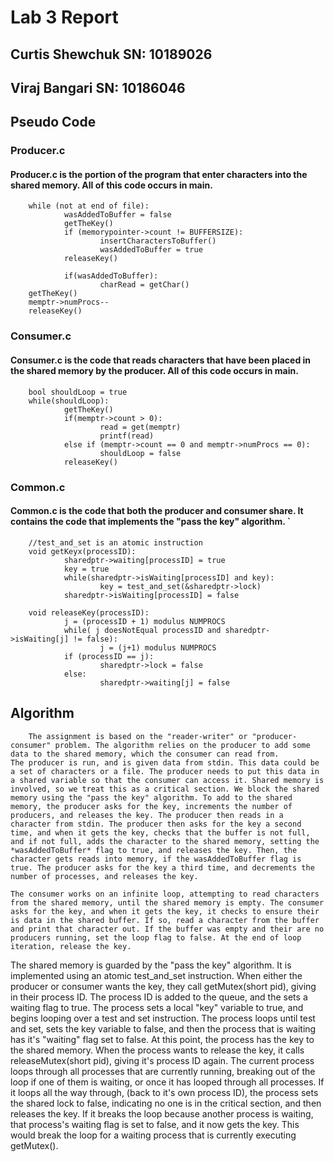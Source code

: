# Lab 3 Report 
## Curtis Shewchuk SN: 10189026
## Viraj Bangari   SN: 10186046

## Pseudo Code

### Producer.c
#### Producer.c is the portion of the program that enter characters into the shared memory. All of this code occurs in main.
        while (not at end of file):
                wasAddedToBuffer = false
                getTheKey()
                if (memorypointer->count != BUFFERSIZE):
                        insertCharactersToBuffer()
                        wasAddedToBuffer = true
                releaseKey()

                if(wasAddedToBuffer):
                        charRead = getChar()
        getTheKey()
        memptr->numProcs--
        releaseKey()
### Consumer.c
#### Consumer.c is the code that reads characters that have been placed in the shared memory by the producer. All of this code occurs in main.
        bool shouldLoop = true
        while(shouldLoop):
                getTheKey()
                if(memptr->count > 0):
                        read = get(memptr)
                        printf(read)
                else if (memptr->count == 0 and memptr->numProcs == 0):
                        shouldLoop = false
                releaseKey()
### Common.c
#### Common.c is the code that both the producer and consumer share. It contains the code that implements the "pass the key" algorithm.        `
        //test_and_set is an atomic instruction
        void getKeyx(processID):
                sharedptr->waiting[processID] = true
                key = true
                while(sharedptr->isWaiting[processID] and key):
                        key = test_and_set(&sharedptr->lock)
                sharedptr->isWaiting[processID] = false
        
        void releaseKey(processID):
                j = (processID + 1) modulus NUMPROCS
                while( j doesNotEqual processID and sharedptr->isWaiting[j] != false):
                        j = (j+1) modulus NUMPROCS
                if (processID == j):
                        sharedptr->lock = false
                else:
                        sharedptr->waiting[j] = false
## Algorithm
        
        The assignment is based on the "reader-writer" or "producer-consumer" problem. The algorithm relies on the producer to add some data to the shared memory, which the consumer can read from. 
    The producer is run, and is given data from stdin. This data could be a set of characters or a file. The producer needs to put this data in a shared variable so that the consumer can access it. Shared memory is involved, so we treat this as a critical section. We block the shared memory using the "pass the key" algorithm. To add to the shared memory, the producer asks for the key, increments the number of producers, and releases the key. The producer then reads in a character from stdin. The producer then asks for the key a second time, and when it gets the key, checks that the buffer is not full, and if not full, adds the character to the shared memory, setting the *wasAddedToBuffer* flag to true, and releases the key. Then, the character gets reads into memory, if the wasAddedToBuffer flag is true. The producer asks for the key a third time, and decrements the number of processes, and releases the key.

    The consumer works on an infinite loop, attempting to read characters from the shared memory, until the shared memory is empty. The consumer asks for the key, and when it gets the key, it checks to ensure their is data in the shared buffer. If so, read a character from the buffer and print that character out. If the buffer was empty and their are no producers running, set the loop flag to false. At the end of loop iteration, release the key.

The shared memory is guarded by the "pass the key" algorithm. It is implemented using an atomic test_and_set instruction. When either the producer or consumer wants the key, they call getMutex(short pid), giving in their process ID. The process ID is added to the queue, and the sets a waiting flag to true. The process sets a local "key" variable to true, and begins looping over a test and set instruction. The process loops until test and set, sets the key variable to false, and then the process that is waiting has it's "waiting" flag set to false. At this point, the process has the key to the shared memory. When the process wants to release the key, it calls releaseMutex(short pid), giving it's process ID again. The current process loops through all processes that are currently running, breaking out of the loop if one of them is waiting, or once it has looped through all processes. If it loops all the way through, (back to it's own process ID), the process sets the shared lock to false, indicating no one is in the critical section, and then releases the key. If it breaks the loop because another process is waiting, that process's waiting flag is set to false, and it now gets the key. This would break the loop for a waiting process that is currently executing getMutex().

